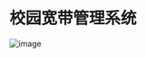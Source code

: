 # 校园宽带管理系统
![image](https://user-images.githubusercontent.com/96444381/224485143-0f471b8f-7d20-4998-9e89-fb9f130d15cb.png)
